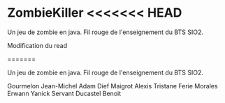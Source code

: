 ZombieKiller
<<<<<<< HEAD
============
Un jeu de zombie en java. Fil rouge de l'enseignement du BTS SIO2.

Modification du read

=======

Un jeu de zombie en java. Fil rouge de l'enseignement du BTS SIO2.

Gourmelon Jean-Michel
Adam Dief
Maigrot Alexis
Tristane Ferie
Morales Erwann
Yanick Servant
Ducastel Benoit

>

